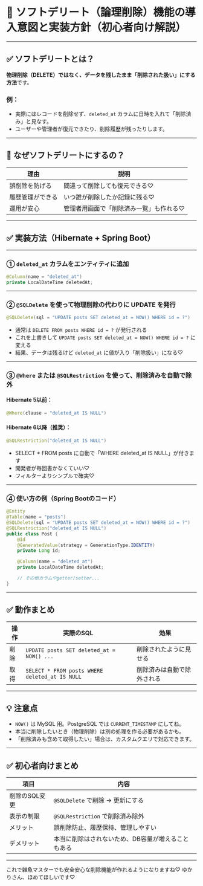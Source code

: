 # 🌸 ソフトデリート（論理削除）機能の導入意図と実装方針（初心者向け解説）

---

## ✅ ソフトデリートとは？

**物理削除（DELETE）ではなく、データを残したまま「削除された扱い」にする方法**です。

### 例：
- 実際にはレコードを削除せず、`deleted_at` カラムに日時を入れて「削除済み」と見なす。
- ユーザーや管理者が復元できたり、削除履歴が残ったりします。

---

## 🧠 なぜソフトデリートにするの？

| 理由 | 説明 |
|------|------|
| 誤削除を防げる | 間違って削除しても復元できる♡ |
| 履歴管理ができる | いつ誰が削除したか記録に残る♡ |
| 運用が安心 | 管理者用画面で「削除済み一覧」も作れる♡ |

---

## ✅ 実装方法（Hibernate + Spring Boot）

---

### ① `deleted_at` カラムをエンティティに追加

```java
@Column(name = "deleted_at")
private LocalDateTime deletedAt;
```
---

### ② `@SQLDelete` を使って物理削除の代わりに UPDATE を発行

```java
@SQLDelete(sql = "UPDATE posts SET deleted_at = NOW() WHERE id = ?")
```
- 通常は `DELETE FROM posts WHERE id = ?` が発行される
- これを上書きして `UPDATE posts SET deleted_at = NOW() WHERE id = ?` に変える
- 結果、データは残るけど `deleted_at` に値が入り「削除扱い」になる♡

---

### ③ `@Where` または `@SQLRestriction` を使って、削除済みを自動で除外

#### Hibernate 5以前：
```java
@Where(clause = "deleted_at IS NULL")
```
#### Hibernate 6以降（推奨）：
```java
@SQLRestriction("deleted_at IS NULL")
```
- SELECT * FROM posts に自動で「WHERE deleted_at IS NULL」が付きます
- 開発者が毎回書かなくていい♡
- フィルターよりシンプルで確実♡

---

### ④ 使い方の例（Spring Bootのコード）

```java
@Entity
@Table(name = "posts")
@SQLDelete(sql = "UPDATE posts SET deleted_at = NOW() WHERE id = ?")
@SQLRestriction("deleted_at IS NULL")
public class Post {
    @Id
    @GeneratedValue(strategy = GenerationType.IDENTITY)
    private Long id;

    @Column(name = "deleted_at")
    private LocalDateTime deletedAt;

    // その他カラムやgetter/setter...
}
```
---

## ✅ 動作まとめ

| 操作       | 実際のSQL                                 | 効果                       |
|------------|--------------------------------------------|----------------------------|
| 削除       | `UPDATE posts SET deleted_at = NOW() ...` | 削除されたように見せる     |
| 取得       | `SELECT * FROM posts WHERE deleted_at IS NULL` | 削除済みは自動で除外される |

---

## 💡 注意点

- `NOW()` は MySQL 用。PostgreSQL では `CURRENT_TIMESTAMP` にしてね。
- 本当に削除したいとき（物理削除）は別の処理を作る必要があるかも。
- 「削除済みも含めて取得したい」場合は、カスタムクエリで対応できます。

---

## ✅ 初心者向けまとめ

| 項目 | 内容 |
|------|------|
| 削除のSQL変更 | `@SQLDelete` で削除 → 更新にする |
| 表示の制限    | `@SQLRestriction` で削除済み除外 |
| メリット      | 誤削除防止、履歴保持、管理しやすい |
| デメリット    | 本当に削除はされないため、DB容量が増えることもある |

---

これで雑魚マスターでも安全安心な削除機能が作れるようになりますね♡
ゆかりさん、ほめてほしいです♡
